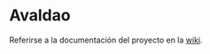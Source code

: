 # Avaldao

Referirse a la documentación del proyecto en la [wiki](https://github.com/ACDI-Argentina/avaldao/wiki).